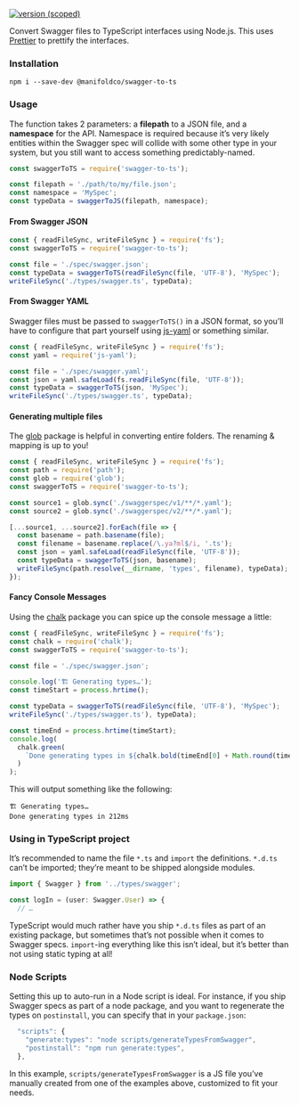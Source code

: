 [![version (scoped)](https://img.shields.io/npm/v/@manifoldco/swagger-to-ts.svg)](https://www.npmjs.com/package/@manifoldco/swagger-to-ts)

Convert Swagger files to TypeScript interfaces using Node.js. This uses
[Prettier][prettier] to prettify the interfaces.

### Installation

```shell
npm i --save-dev @manifoldco/swagger-to-ts
```

### Usage

The function takes 2 parameters: a **filepath** to a JSON file, and a
**namespace** for the API. Namespace is required because it’s very likely
entities within the Swagger spec will collide with some other type in your
system, but you still want to access something predictably-named.

```js
const swaggerToTS = require('swagger-to-ts');

const filepath = './path/to/my/file.json';
const namespace = 'MySpec';
const typeData = swaggerToJS(filepath, namespace);
```

#### From Swagger JSON

```js
const { readFileSync, writeFileSync } = require('fs');
const swaggerToTS = require('swagger-to-ts');

const file = './spec/swagger.json';
const typeData = swaggerToTS(readFileSync(file, 'UTF-8'), 'MySpec');
writeFileSync('./types/swagger.ts', typeData);
```

#### From Swagger YAML

Swagger files must be passed to `swaggerToTS()` in a JSON format, so you’ll
have to configure that part yourself using [js-yaml][js-yaml] or something
similar.

```js
const { readFileSync, writeFileSync } = require('fs');
const yaml = require('js-yaml');

const file = './spec/swagger.yaml';
const json = yaml.safeLoad(fs.readFileSync(file, 'UTF-8'));
const typeData = swaggerToTS(json, 'MySpec');
writeFileSync('./types/swagger.ts', typeData);
```

#### Generating multiple files

The [glob][glob] package is helpful in converting entire folders. The
renaming & mapping is up to you!

```js
const { readFileSync, writeFileSync } = require('fs');
const path = require('path');
const glob = require('glob');
const swaggerToTS = require('swagger-to-ts');

const source1 = glob.sync('./swaggerspec/v1/**/*.yaml');
const source2 = glob.sync('./swaggerspec/v2/**/*.yaml');

[...source1, ...source2].forEach(file => {
  const basename = path.basename(file);
  const filename = basename.replace(/\.ya?ml$/i, '.ts');
  const json = yaml.safeLoad(readFileSync(file, 'UTF-8'));
  const typeData = swaggerToTS(json, basename);
  writeFileSync(path.resolve(__dirname, 'types', filename), typeData);
});
```

#### Fancy Console Messages

Using the [chalk][chalk] package you can spice up the console message a little:

```js
const { readFileSync, writeFileSync } = require('fs');
const chalk = require('chalk');
const swaggerToTS = require('swagger-to-ts');

const file = './spec/swagger.json';

console.log('🏗 Generating types…');
const timeStart = process.hrtime();

const typeData = swaggerToTS(readFileSync(file, 'UTF-8'), 'MySpec');
writeFileSync('./types/swagger.ts'), typeData);

const timeEnd = process.hrtime(timeStart);
console.log(
  chalk.green(
    `Done generating types in ${chalk.bold(timeEnd[0] + Math.round(timeEnd[1] / 1000000))}ms`
  )
);
```

This will output something like the following:

```shell
🏗 Generating types…
Done generating types in 212ms
```

### Using in TypeScript project

It’s recommended to name the file `*.ts` and `import` the definitions. `*.d.ts`
can’t be imported; they’re meant to be shipped alongside modules.

```js
import { Swagger } from '../types/swagger';

const logIn = (user: Swagger.User) => {
  // …
```

TypeScript would much rather have you ship `*.d.ts` files as part of an
existing package, but sometimes that’s not possible when it comes to Swagger
specs. `import`-ing everything like this isn’t ideal, but it’s better than
not using static typing at all!

### Node Scripts

Setting this up to auto-run in a Node script is ideal. For instance, if you
ship Swagger specs as part of a node package, and you want to regenerate the
types on `postinstall`, you can specify that in your `package.json`:

```js
  "scripts": {
    "generate:types": "node scripts/generateTypesFromSwagger",
    "postinstall": "npm run generate:types",
  },
```

In this example, `scripts/generateTypesFromSwagger` is a JS file you’ve manually
created from one of the examples above, customized to fit your needs.

[chalk]: https://www.npmjs.com/package/chalk
[glob]: https://npmjs.com/glob
[js-yaml]: https://npmjs.com/js-yaml
[prettier]: https://npmjs.com/prettier
